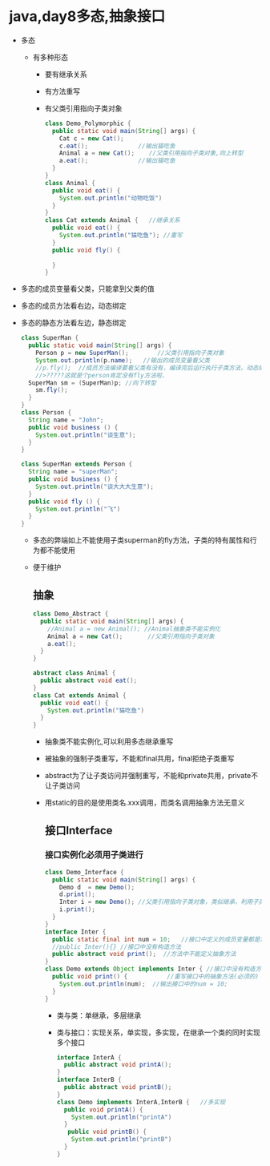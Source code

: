 # java,day8多态,抽象接口

- 多态

  - 有多种形态

    - 要有继承关系

    - 有方法重写

    - 有父类引用指向子类对象

      ```java
      class Demo_Polymorphic {
        public static void main(String[] args) {
          Cat c = new Cat();
          c.eat();				//输出猫吃鱼
          Animal a = new Cat();    //父类引用指向子类对象,向上转型
          a.eat();				//输出猫吃鱼
        }
      }
      class Animal {
        public void eat() {
          System.out.println("动物吃饭")
        }
      }
      class Cat extends Animal {   //继承关系
        public void eat() { 
          System.out.println("猫吃鱼"); //重写
        }
        public void fly() {
          
        }
      }
      ```



- 多态的成员变量看父类，只能拿到父类的值

- 多态的成员方法看右边，动态绑定

- 多态的静态方法看左边，静态绑定

  ```java
  class SuperMan {
    public static void main(String[] args) {
      Person p = new SuperMan();		//父类引用指向子类对象
      System.out.println(p.name);	//输出的成员变量看父类
      //p.fly();  //成员方法编译要看父类有没有，编译完后运行执行子类方法，动态绑定
      //>?????这就是个person肯定没有fly方法啦、
  	SuperMan sm = (SuperMan)p; //向下转型
      sm.fly();
    }
  }
  class Person {
    String name = "John";
    public void business () {
      System.out.println("谈生意");
    }
  }

  class SuperMan extends Person {
    String name = "superMan";
    public void business () {
      System.out.println("谈大大大生意");    
    }
    public void fly () {
      System.out.println("飞")
    }
  }
  ```

  - 多态的弊端如上不能使用子类superman的fly方法，子类的特有属性和行为都不能使用

  - 便于维护

    ## 抽象

    ```java
    class Demo_Abstract {
      public static void main(String[] args) {
        //Animal a = new Animal(); //Animal抽象类不能实例化
        Animal a = new Cat();		//父类引用指向子类对象
        a.eat();					
      }
    }

    abstract class Animal {
      public abstract void eat();
    }
    class Cat extends Animal {
      public void eat() {
        System.out.println("猫吃鱼")
      }
    }
    ```

    - 抽象类不能实例化,可以利用多态继承重写

    - 被抽象的强制子类重写，不能和final共用，final拒绝子类重写

    - abstract为了让子类访问并强制重写，不能和private共用，private不让子类访问

    - 用static的目的是使用类名.xxx调用，而类名调用抽象方法无意义

      ## 接口Interface

      ### 接口实例化必须用子类进行

      ```java
      class Demo_Interface {
        public static void main(String[] args) {
          Demo d  = new Demo();
          d.print(); 	
          Inter i = new Demo();	//父类引用指向子类对象，类似继承，利用子类来实例化，实现
          i.print();
        }
      }
      interface Inter {
        public static final int num = 10;	//接口中定义的成员变量都是常量，子类只能访问不能修改
        //public Inter(){} //接口中没有构造方法
        public abstract void print();  //方法中不能定义抽象方法
      }
      class Demo extends Object implements Inter { //接口中没有构造方法，需要重object中继承
        public void print() {			//重写接口中的抽象方法(必须的)
          System.out.println(num);	//输出接口中的num = 10;
        }
      }
      ```

      - 类与类：单继承，多层继承

      - 类与接口：实现关系，单实现，多实现，在继承一个类的同时实现多个接口

        ```java
        interface InterA {
          public abstract void printA();
        }
        interface InterB {
          public abstract void printB();
        }
        class Demo implements InterA,InterB {	//多实现
          public void printA() {
            System.out.println("printA")
          }
           public void printB() {
            System.out.println("printB")
          }
        }
        ```

        ​

        ​
